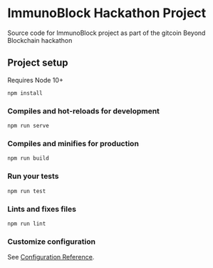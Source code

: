 # ImmunoBlock Hackathon Project

Source code for ImmunoBlock project as part of the gitcoin Beyond Blockchain hackathon 

## Project setup

Requires Node 10+

```
npm install
```

### Compiles and hot-reloads for development
```
npm run serve
```

### Compiles and minifies for production
```
npm run build
```

### Run your tests
```
npm run test
```

### Lints and fixes files
```
npm run lint
```

### Customize configuration
See [Configuration Reference](https://cli.vuejs.org/config/).
